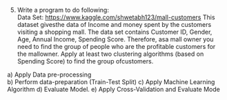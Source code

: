 5. Write a program to do following:  
Data Set: https://www.kaggle.com/shwetabh123/mall-customers 
This dataset givesthe data of Income and money spent by the customers visiting a shopping 
mall. 
The data set contains Customer ID, Gender, Age, Annual Income, Spending Score. Therefore, 
asa mall owner you need to find the group of people who are the profitable customers for the 
mallowner. Apply at least two clustering algorithms (based on Spending Score) to find the 
group ofcustomers.

  a) Apply Data pre-processing  
  b) Perform data-preparation (Train-Test Split) 
  c) Apply Machine Learning Algorithm
  d) Evaluate Model. 
  e) Apply Cross-Validation and Evaluate Mode
